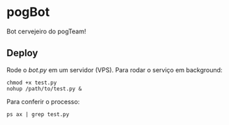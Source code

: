 # pogBot

Bot cervejeiro do pogTeam!

## Deploy
Rode o *bot.py* em um servidor (VPS). Para rodar o serviço em background:

    chmod +x test.py
    nohup /path/to/test.py &
    
Para conferir o processo:

    ps ax | grep test.py

